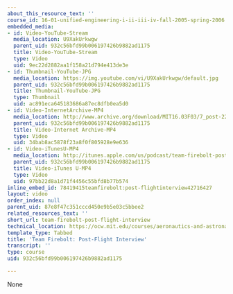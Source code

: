 ```yaml
---
about_this_resource_text: ''
course_id: 16-01-unified-engineering-i-ii-iii-iv-fall-2005-spring-2006
embedded_media:
- id: Video-YouTube-Stream
  media_location: U9XakUrkwgw
  parent_uid: 932c56bfd99b006197426b9882ad1175
  title: Video-YouTube-Stream
  type: Video
  uid: 9ec22d2882aa1f158a21d794e413de3e
- id: Thumbnail-YouTube-JPG
  media_location: https://img.youtube.com/vi/U9XakUrkwgw/default.jpg
  parent_uid: 932c56bfd99b006197426b9882ad1175
  title: Thumbnail-YouTube-JPG
  type: Thumbnail
  uid: ac891eca645183686a87ec8dfb0ea5d0
- id: Video-InternetArchive-MP4
  media_location: http://www.archive.org/download/MIT16.03F03/7_post-220k.mp4
  parent_uid: 932c56bfd99b006197426b9882ad1175
  title: Video-Internet Archive-MP4
  type: Video
  uid: 34bab8ac5878f23a8f0f805928e9e636
- id: Video-iTunesU-MP4
  media_location: http://itunes.apple.com/us/podcast/team-firebolt-post-flight/id354868963?i=80690326
  parent_uid: 932c56bfd99b006197426b9882ad1175
  title: Video-iTunes U-MP4
  type: Video
  uid: 97bb22d8a1d71f4456c55bfd8b77b574
inline_embed_id: 78419415teamfirebolt:post-flightinterview42716427
layout: video
order_index: null
parent_uid: 87e8f47c351cccd450e9b5e03c5bbee2
related_resources_text: ''
short_url: team-firebolt-post-flight-interview
technical_location: https://ocw.mit.edu/courses/aeronautics-and-astronautics/16-01-unified-engineering-i-ii-iii-iv-fall-2005-spring-2006/systems-labs-04/team-firebolt-post-flight-interview
template_type: Tabbed
title: 'Team Firebolt: Post-Flight Interview'
transcript: ''
type: course
uid: 932c56bfd99b006197426b9882ad1175

---
```

None